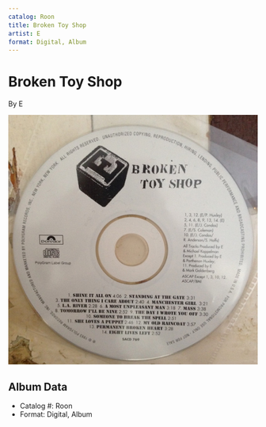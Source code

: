 ```yaml
---
catalog: Roon
title: Broken Toy Shop
artist: E
format: Digital, Album
---
```


# Broken Toy Shop

By E

![](../../assets/albumcovers/E-Broken_Toy_Shop.png)

## Album Data

- Catalog #: Roon
- Format: Digital, Album

